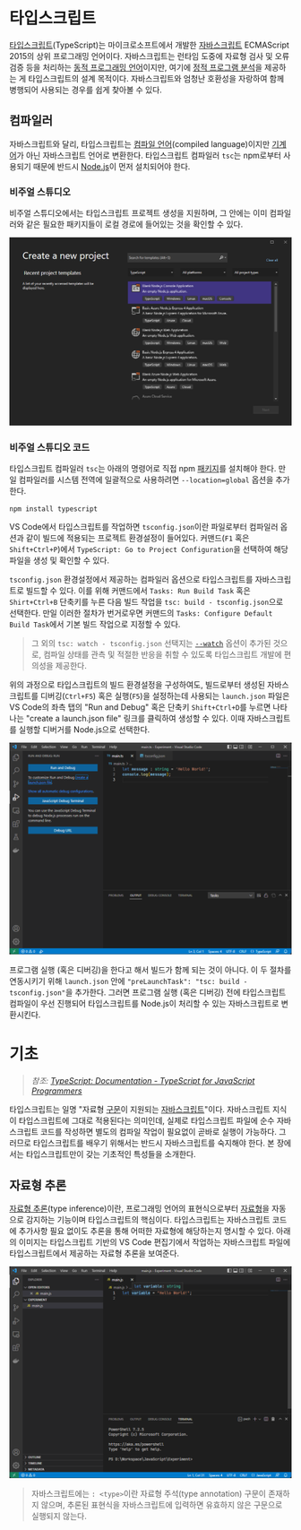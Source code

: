 # 타입스크립트
[타입스크립트](https://ko.wikipedia.org/wiki/타입스크립트)(TypeScript)는 마이크로소프트에서 개발한 [자바스크립트](ko.JavaScript.md) ECMAScript 2015의 상위 프로그래밍 언어이다. 자바스크립트는 런타임 도중에 자료형 검사 및 오류 검증 등을 처리하는 [동적 프로그래밍 언어](https://ko.wikipedia.org/wiki/동적_프로그래밍_언어)이지만, 여기에 [정적 프로그램 분석](https://ko.wikipedia.org/wiki/정적_프로그램_분석)을 제공하는 게 타입스크립트의 설계 목적이다. 자바스크립트와 엄청난 호환성을 자랑하여 함께 병행되어 사용되는 경우를 쉽게 찾아볼 수 있다.

## 컴파일러
자바스크립트와 달리, 타입스크립트는 [컴파일 언어](Programming.md#컴파일러)(compiled language)이지만 [기계어](https://ko.wikipedia.org/wiki/기계어)가 아닌 자바스크립트 언어로 변환한다. 타입스크립트 컴파일러 `tsc`는 npm로부터 사용되기 때문에 반드시 [Node.js](ko.JavaScript.md#nodejs)이 먼저 설치되어야 한다.

### 비주얼 스튜디오
비주얼 스튜디오에서는 타입스크립트 프로젝트 생성을 지원하며, 그 안에는 이미 컴파일러와 같은 필요한 패키지들이 로컬 경로에 들어있는 것을 확인할 수 있다.

![비주얼 스튜디오 타입스크립트 프로젝트 생성](./images/visual_studio_typescript.png)

### 비주얼 스튜디오 코드
타입스크립트 컴파일러 `tsc`는 아래의 명령어로 직접 npm [패키지](https://www.npmjs.com/package/typescript)를 설치해야 한다. 만일 컴파일러를 시스템 전역에 일괄적으로 사용하려면 `--location=global` 옵션을 추가한다.

```terminal
npm install typescript
```

VS Code에서 타입스크립트를 작업하면 `tsconfig.json`이란 파일로부터 컴파일러 옵션과 같이 빌드에 적용되는 프로젝트 환경설정이 들어있다. 커맨드(`F1` 혹은 `Shift+Ctrl+P`)에서 `TypeScript: Go to Project Configuration`을 선택하여 해당 파일을 생성 및 확인할 수 있다.

`tsconfig.json` 환경설정에서 제공하는 컴파일러 옵션으로 타입스크립트를 자바스크립트로 빌드할 수 있다. 이를 위해 커맨드에서 `Tasks: Run Build Task` 혹은 `Shirt+Ctrl+B` 단축키를 누른 다음 빌드 작업을 `tsc: build - tsconfig.json`으로 선택한다. 만일 이러한 절차가 번거로우면 커맨드의 `Tasks: Configure Default Build Task`에서 기본 빌드 작업으로 지정할 수 있다.

> 그 외의 `tsc: watch - tsconfig.json` 선택지는 [`--watch`](https://www.npmjs.com/package/tsc-watch) 옵션이 추가된 것으로, 컴파일 상태를 관측 및 적절한 반응을 취할 수 있도록 타입스크립트 개발에 편의성을 제공한다.

위의 과정으로 타입스크립트의 빌드 환경설정을 구성하여도, 빌드로부터 생성된 자바스크립트를 디버깅(`Ctrl+F5`) 혹은 실행(`F5`)을 설정하는데 사용되는 `launch.json` 파일은 VS Code의 좌측 탭의 "Run and Debug" 혹은 단축키 `Shift+Ctrl+D`를 누르면 나타나는 "create a launch.json file" 링크를 클릭하여 생성할 수 있다. 이때 자바스크립트를 실행할 디버거를 Node.js으로 선택한다.

![VS Code에서 <code>launch.json</code> 파일 생성하기](./images/vscode_typescript_launch.png)

프로그램 실행 (혹은 디버깅)을 한다고 해서 빌드가 함께 되는 것이 아니다. 이 두 절차를 연동시키기 위해 `launch.json` 안에 `"preLaunchTask": "tsc: build - tsconfig.json"`을 추가한다. 그러면 프로그램 실행 (혹은 디버깅) 전에 타입스크립트 컴파일이 우선 진행되어 타입스크립트를 Node.js이 처리할 수 있는 자바스크립트로 변환시킨다.

# 기초
> *참조: [TypeScript: Documentation - TypeScript for JavaScript Programmers](https://www.typescriptlang.org/docs/handbook/typescript-in-5-minutes.html)*

타입스크립트는 일명 "자료형 [구문](https://ko.wikipedia.org/wiki/구문_(프로그래밍_언어))이 지원되는 [자바스크립트](ko.JavaScript.md)"이다. 자바스크립트 지식이 타입스크립트에 그대로 적용된다는 의미인데, 실제로 타입스크립트 파일에 순수 자바스크립트 코드를 작성하면 별도의 컴파일 작업이 필요없이 곧바로 실행이 가능하다. 그러므로 타입스크립트를 배우기 위해서는 반드시 자바스크립트를 숙지해야 한다. 본 장에서는 타입스크립트만이 갖는 기초적인 특성들을 소개한다.

## 자료형 추론
[자료형 추론](https://en.wikipedia.org/wiki/Type_inference)(type inference)이란, 프로그래밍 언어의 표현식으로부터 [자료형](/docs/ko.JavaScript#자료형)을 자동으로 감지하는 기능이며 타입스크립트의 핵심이다. 타입스크립트는 자바스크립트 코드에 추가사항 필요 없이도 추론을 통해 어떠한 자료형에 해당하는지 명시할 수 있다. 아래의 이미지는 타입스크립트 기반의 VS Code 편집기에서 작업하는 자바스크립트 파일에 타입스크립트에서 제공하는 자료형 추론을 보여준다.

![VS Code 편집기의 자바스크립트 자료형 추론](./images/vscode_typescript_inference.png)

> 자바스크립트에는 `: <type>`이란 자료형 주석(type annotation) 구문이 존재하지 않으며, 추론된 표현식을 자바스크립트에 입력하면 유효하지 않은 구문으로 실행되지 않는다.
